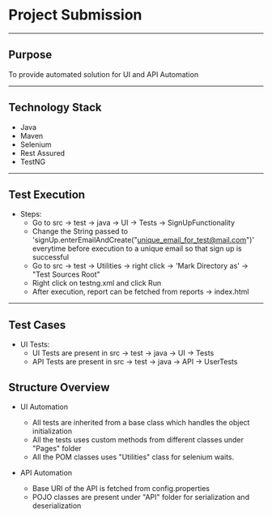 # Project Submission

---
## Purpose

To provide automated solution for UI and API Automation

---
## Technology Stack
* Java
* Maven
* Selenium
* Rest Assured
* TestNG

---

## Test Execution
* Steps:
    * Go to src -> test -> java -> UI -> Tests -> SignUpFunctionality
    * Change the String passed to  'signUp.enterEmailAndCreate("unique_email_for_test@mail.com")' everytime before execution to a unique email so that sign up is successful
    * Go to src -> test -> Utilities -> right click -> 'Mark Directory as' -> "Test Sources Root"
    * Right click on testng.xml and click Run
    * After execution, report can be fetched from reports -> index.html
    
---
## Test Cases
* UI Tests:
    * UI Tests are present in src -> test -> java -> UI -> Tests
    * API Tests are present in src -> test -> java -> API -> UserTests
    

## Structure Overview

* UI Automation
    * All tests are inherited from a base class which handles the object initialization
    * All the tests uses custom methods from different classes under "Pages" folder
    * All the POM classes uses "Utilities" class for selenium waits.

* API Automation
    * Base URI of the API is fetched from config.properties
    * POJO classes are present under "API" folder for serialization and deserialization

